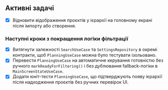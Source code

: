 ## Активні задачі
- [x] Відновити відображення проєктів у ієрархії на головному екрані після імпорту або створення.

### Наступні кроки з покращення логіки фільтрації
- [x] Витягнути залежності `SearchUseCase` та `SettingsRepository` в окремі контракти, щоб `PlanningUseCase` можна було тестувати ізольовано.
- [x] Перевести `PlanningUseCase` на автоматичне керування готовністю без ручного `markReadyForFiltering()` і без дублювання fallback-логіки в `MainScreenStateUseCase`.
- [x] Додати юніт-тести `PlanningUseCase`, що підтверджують появу ієрархії після надходження проєктів без ручних перевірок UI.
